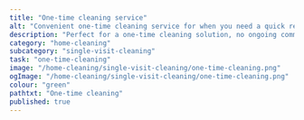 ```yaml
---
title: "One-time cleaning service"
alt: "Convenient one-time cleaning service for when you need a quick refresh"
description: "Perfect for a one-time cleaning solution, no ongoing commitment"
category: "home-cleaning"
subcategory: "single-visit-cleaning"
task: "one-time-cleaning"
image: "/home-cleaning/single-visit-cleaning/one-time-cleaning.png"
ogImage: "/home-cleaning/single-visit-cleaning/one-time-cleaning.png"
colour: "green"
pathtxt: "One-time cleaning"
published: true
---
```

